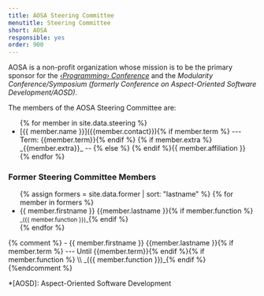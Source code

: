 ```yaml
---
title: AOSA Steering Committee
menutitle: Steering Committee
short: AOSA
responsible: yes
order: 900
---
```


AOSA is a non-profit organization whose mission is to be the primary sponsor for the 
_[‹Programming› Conference](http://programming-conference.org)_ and the _Modularity Conference/Symposium (formerly Conference on Aspect-Oriented Software Development/AOSD)_.

The members of the AOSA Steering Committee are:

<ul>
{% for member in site.data.steering %}
   <li markdown="span">
      [{{ member.name }}]({{member.contact}}){% if member.term %}
       --- Term: {{member.term}}{% endif %}  {% if member.extra %}
       _{{member.extra}}_  --  {% else %}  
       {% endif %}{{ member.affiliation }}
   </li>
{% endfor %}
</ul>

### Former Steering Committee Members

<ul>
{% assign formers =  site.data.former | sort: "lastname" %}
{% for member in formers %}
  <li markdown="span">{{ member.firstname }} {{member.lastname }}{% if member.function %} <small>_({{ member.function }})_</small>{% endif %}</li>
{% endfor %}
</ul>
{% comment %}
  - {{ member.firstname }} {{member.lastname }}{% if member.term %} --- Until {{member.term}}{% endif %}{% if member.function %}  \\
    _({{ member.function }})_{% endif %}
{%endcomment %}

*[AOSD]: Aspect-Oriented Software Development
